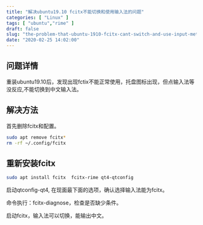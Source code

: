 ```yaml
---
title: "解决ubuntu19.10 fcitx不能切换和使用输入法的问题"
categories: [ "Linux" ]
tags: [ "ubuntu","rime" ]
draft: false
slug: "the-problem-that-ubuntu-1910-fcitx-cant-switch-and-use-input-method"
date: "2020-02-25 14:02:00"
---
```


## 问题详情
重装ubuntu19.10后，发现出现fctix不能正常使用，托盘图标出现，但点输入法等没反应,不能切换到中文输入法。

## 解决方法
首先删除fcitx和配置。
```bash
sudo apt remove fcitx*
rm -rf ~/.config/fcitx
```


<!--more-->


## 重新安装fcitx
```bash
sudo apt install fcitx  fcitx-rime qt4-qtconfig
```
启动qtconfig-qt4, 在现面最下面的选项，确认选择输入法能为fcitx。

命令执行：fcitx-diagnose，检查是否缺少条件。

启动fcitx，输入法可以切换，能输出中文。